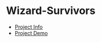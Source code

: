 Wizard-Survivors
==================

- [Project Info](https://hackmd.io/@arutoria/ryn2TPXUn)
- [Project Demo](https://hsuan1117.github.io/2023-SSFinal/)